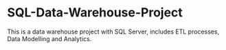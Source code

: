 # SQL-Data-Warehouse-Project
This is a data warehouse project with SQL Server, includes ETL processes, Data Modelling and Analytics.

